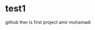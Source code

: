 # test1
<html>
  <head>github
  
  </head>
  <body>ther is first project amir mohamadi
  
  
  
  
  </body>
  



</html>
  
